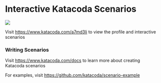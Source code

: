 # Interactive Katacoda Scenarios

[![](http://shields.katacoda.com/katacoda/a7md3li/count.svg)](https://www.katacoda.com/a7md3li "Get your profile on Katacoda.com")

Visit https://www.katacoda.com/a7md3li to view the profile and interactive scenarios

### Writing Scenarios
Visit https://www.katacoda.com/docs to learn more about creating Katacoda scenarios

For examples, visit https://github.com/katacoda/scenario-example

